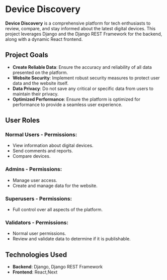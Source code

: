 # Device Discovery 
**Device Discovery** is a comprehensive platform for tech enthusiasts to review, compare, and stay informed about the latest digital devices. This project leverages Django and the Django REST Framework for the backend, along with a dynamic React frontend.

## Project Goals 
- **Create Reliable Data**: Ensure the accuracy and reliability of all data presented on the platform.
- **Website Security**: Implement robust security measures to protect user data and the website itself.
- **Data Privacy**: Do not save any critical or specific data from users to maintain their privacy.
- **Optimized Performance**: Ensure the platform is optimized for performance to provide a seamless user experience.

## User Roles 
### Normal Users - **Permissions**: 
- View information about digital devices.
- Send comments and reports.
- Compare devices. 
### Admins - **Permissions**: 
- Manage user access.
- Create and manage data for the website. 
### Superusers - **Permissions**: 
- Full control over all aspects of the platform. 
### Validators - **Permissions**: 
- Normal user permissions.
- Review and validate data to determine if it is publishable.
## Technologies Used 
- **Backend**: Django, Django REST Framework
- **Frontend**: React,Next 
